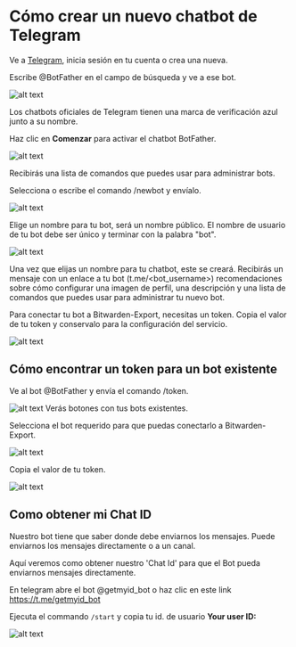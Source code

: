 # <a name="create-bot"></a>**Cómo crear un nuevo chatbot de Telegram**

Ve a [Telegram](https://telegram.org/apps), inicia sesión en tu cuenta o crea una nueva.

Escribe @BotFather en el campo de búsqueda y ve a ese bot.

![alt text](assets/bot.png)

Los chatbots oficiales de Telegram tienen una marca de verificación azul junto a su nombre.

Haz clic en **Comenzar** para activar el chatbot BotFather.

![alt text](assets/bot-1.png)

Recibirás una lista de comandos que puedes usar para administrar bots.

Selecciona o escribe el comando /newbot y envíalo.

![alt text](assets/bot-2.png)

Elige un nombre para tu bot, será un nombre público. El nombre de usuario de tu bot debe ser único y terminar con la palabra "bot".

![alt text](assets/bot-3.png)

Una vez que elijas un nombre para tu chatbot, este se creará. Recibirás un mensaje con un enlace a tu bot (t.me/<bot\_username>) recomendaciones sobre cómo configurar una imagen de perfil, una descripción y una lista de comandos que puedes usar para administrar tu nuevo bot.

Para conectar tu bot a Bitwarden-Export, necesitas un token. Copia el valor de tu token y conservalo para la configuración del servicio.

![alt text](assets/bot-4.png)

## <a name="token"></a>**Cómo encontrar un token para un bot existente**

Ve al bot @BotFather y envía el comando /token.

![alt text](assets/bot-5.png)
Verás botones con tus bots existentes.

Selecciona el bot requerido para que puedas conectarlo a Bitwarden-Export.

![alt text](assets/bot-6.png)

Copia el valor de tu token.

![alt text](assets/bot-7.png)

## Como obtener mi Chat ID

Nuestro bot tiene que saber donde debe enviarnos los mensajes. Puede enviarnos los mensajes directamente o a un canal. 

Aquí veremos como obtener nuestro 'Chat Id' para que el Bot pueda enviarnos mensajes directamente.

En telegram abre el bot @getmyid_bot o haz clic en este link https://t.me/getmyid_bot

Ejecuta el commando `/start`  y copia tu id. de usuario **Your user ID:**

![alt text](assets/bot-8.png)
